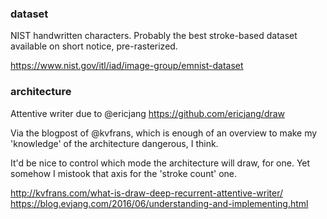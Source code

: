 ### dataset

NIST handwritten characters. Probably the best stroke-based dataset available on short notice, pre-rasterized.

https://www.nist.gov/itl/iad/image-group/emnist-dataset

### architecture

Attentive writer due to @ericjang https://github.com/ericjang/draw

Via the blogpost of @kvfrans, which is enough of an overview to make my 'knowledge' of the architecture dangerous, I think.

It'd be nice to control which mode the architecture will draw, for one. Yet somehow I mistook that axis for the 'stroke count' one.

http://kvfrans.com/what-is-draw-deep-recurrent-attentive-writer/
https://blog.evjang.com/2016/06/understanding-and-implementing.html
